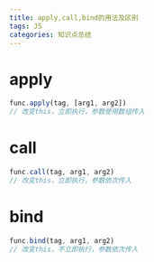```yaml
---
title: apply,call,bind的用法及区别
tags: JS
categories: 知识点总结
---
```


# apply
~~~js
func.apply(tag, [arg1, arg2])
// 改变this，立即执行，参数使用数组传入
~~~
# call
~~~js
func.call(tag, arg1, arg2)
// 改变this，立即执行，参数依次传入
~~~
# bind
~~~js	
func.bind(tag, arg1, arg2)
// 改变this，不立即执行，参数依次传入
~~~